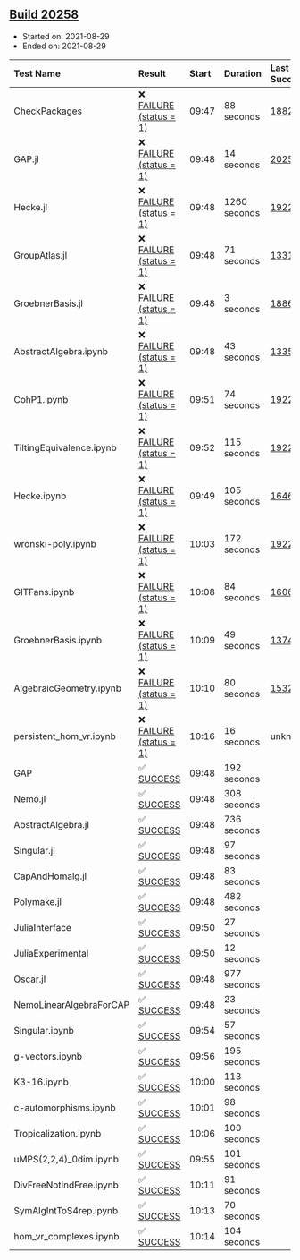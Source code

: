 ## [Build 20258](https://oscarci.mathematik.uni-kl.de/job/oscar/20258/)

* Started on: 2021-08-29
* Ended on: 2021-08-29

| Test Name    | Result | Start | Duration | Last Success | First Failure |
|:-------------|:-------|:------|:---------|:-------------|:--------------|
| CheckPackages | ❌ [FAILURE (status = 1)](https://oscarci.mathematik.uni-kl.de/job/oscar/20258/artifact/logs/build-20258/CheckPackages.log) | 09:47 | 88 seconds | [18822](https://oscarci.mathematik.uni-kl.de/job/oscar/18822/) | [18823](https://oscarci.mathematik.uni-kl.de/job/oscar/18823/) |
| GAP.jl | ❌ [FAILURE (status = 1)](https://oscarci.mathematik.uni-kl.de/job/oscar/20258/artifact/logs/build-20258/GAP.jl.log) | 09:48 | 14 seconds | [20257](https://oscarci.mathematik.uni-kl.de/job/oscar/20257/) | [20258](https://oscarci.mathematik.uni-kl.de/job/oscar/20258/) |
| Hecke.jl | ❌ [FAILURE (status = 1)](https://oscarci.mathematik.uni-kl.de/job/oscar/20258/artifact/logs/build-20258/Hecke.jl.log) | 09:48 | 1260 seconds | [19222](https://oscarci.mathematik.uni-kl.de/job/oscar/19222/) | [20152](https://oscarci.mathematik.uni-kl.de/job/oscar/20152/) |
| GroupAtlas.jl | ❌ [FAILURE (status = 1)](https://oscarci.mathematik.uni-kl.de/job/oscar/20258/artifact/logs/build-20258/GroupAtlas.jl.log) | 09:48 | 71 seconds | [13311](https://oscarci.mathematik.uni-kl.de/job/oscar/13311/) | [13312](https://oscarci.mathematik.uni-kl.de/job/oscar/13312/) |
| GroebnerBasis.jl | ❌ [FAILURE (status = 1)](https://oscarci.mathematik.uni-kl.de/job/oscar/20258/artifact/logs/build-20258/GroebnerBasis.jl.log) | 09:48 | 3 seconds | [18864](https://oscarci.mathematik.uni-kl.de/job/oscar/18864/) | [18865](https://oscarci.mathematik.uni-kl.de/job/oscar/18865/) |
| AbstractAlgebra.ipynb | ❌ [FAILURE (status = 1)](https://oscarci.mathematik.uni-kl.de/job/oscar/20258/artifact/logs/build-20258/AbstractAlgebra.ipynb.log) | 09:48 | 43 seconds | [13355](https://oscarci.mathematik.uni-kl.de/job/oscar/13355/) | [13356](https://oscarci.mathematik.uni-kl.de/job/oscar/13356/) |
| CohP1.ipynb | ❌ [FAILURE (status = 1)](https://oscarci.mathematik.uni-kl.de/job/oscar/20258/artifact/logs/build-20258/CohP1.ipynb.log) | 09:51 | 74 seconds | [19222](https://oscarci.mathematik.uni-kl.de/job/oscar/19222/) | [20152](https://oscarci.mathematik.uni-kl.de/job/oscar/20152/) |
| TiltingEquivalence.ipynb | ❌ [FAILURE (status = 1)](https://oscarci.mathematik.uni-kl.de/job/oscar/20258/artifact/logs/build-20258/TiltingEquivalence.ipynb.log) | 09:52 | 115 seconds | [19222](https://oscarci.mathematik.uni-kl.de/job/oscar/19222/) | [20152](https://oscarci.mathematik.uni-kl.de/job/oscar/20152/) |
| Hecke.ipynb | ❌ [FAILURE (status = 1)](https://oscarci.mathematik.uni-kl.de/job/oscar/20258/artifact/logs/build-20258/Hecke.ipynb.log) | 09:49 | 105 seconds | [16463](https://oscarci.mathematik.uni-kl.de/job/oscar/16463/) | [16464](https://oscarci.mathematik.uni-kl.de/job/oscar/16464/) |
| wronski-poly.ipynb | ❌ [FAILURE (status = 1)](https://oscarci.mathematik.uni-kl.de/job/oscar/20258/artifact/logs/build-20258/wronski-poly.ipynb.log) | 10:03 | 172 seconds | [19222](https://oscarci.mathematik.uni-kl.de/job/oscar/19222/) | [20152](https://oscarci.mathematik.uni-kl.de/job/oscar/20152/) |
| GITFans.ipynb | ❌ [FAILURE (status = 1)](https://oscarci.mathematik.uni-kl.de/job/oscar/20258/artifact/logs/build-20258/GITFans.ipynb.log) | 10:08 | 84 seconds | [16068](https://oscarci.mathematik.uni-kl.de/job/oscar/16068/) | [16069](https://oscarci.mathematik.uni-kl.de/job/oscar/16069/) |
| GroebnerBasis.ipynb | ❌ [FAILURE (status = 1)](https://oscarci.mathematik.uni-kl.de/job/oscar/20258/artifact/logs/build-20258/GroebnerBasis.ipynb.log) | 10:09 | 49 seconds | [13748](https://oscarci.mathematik.uni-kl.de/job/oscar/13748/) | [13749](https://oscarci.mathematik.uni-kl.de/job/oscar/13749/) |
| AlgebraicGeometry.ipynb | ❌ [FAILURE (status = 1)](https://oscarci.mathematik.uni-kl.de/job/oscar/20258/artifact/logs/build-20258/AlgebraicGeometry.ipynb.log) | 10:10 | 80 seconds | [15322](https://oscarci.mathematik.uni-kl.de/job/oscar/15322/) | [15323](https://oscarci.mathematik.uni-kl.de/job/oscar/15323/) |
| persistent_hom_vr.ipynb | ❌ [FAILURE (status = 1)](https://oscarci.mathematik.uni-kl.de/job/oscar/20258/artifact/logs/build-20258/persistent_hom_vr.ipynb.log) | 10:16 | 16 seconds | unknown | unknown |
| GAP | ✅ [SUCCESS](https://oscarci.mathematik.uni-kl.de/job/oscar/20258/artifact/logs/build-20258/GAP.log) | 09:48 | 192 seconds |  |  |
| Nemo.jl | ✅ [SUCCESS](https://oscarci.mathematik.uni-kl.de/job/oscar/20258/artifact/logs/build-20258/Nemo.jl.log) | 09:48 | 308 seconds |  |  |
| AbstractAlgebra.jl | ✅ [SUCCESS](https://oscarci.mathematik.uni-kl.de/job/oscar/20258/artifact/logs/build-20258/AbstractAlgebra.jl.log) | 09:48 | 736 seconds |  |  |
| Singular.jl | ✅ [SUCCESS](https://oscarci.mathematik.uni-kl.de/job/oscar/20258/artifact/logs/build-20258/Singular.jl.log) | 09:48 | 97 seconds |  |  |
| CapAndHomalg.jl | ✅ [SUCCESS](https://oscarci.mathematik.uni-kl.de/job/oscar/20258/artifact/logs/build-20258/CapAndHomalg.jl.log) | 09:48 | 83 seconds |  |  |
| Polymake.jl | ✅ [SUCCESS](https://oscarci.mathematik.uni-kl.de/job/oscar/20258/artifact/logs/build-20258/Polymake.jl.log) | 09:48 | 482 seconds |  |  |
| JuliaInterface | ✅ [SUCCESS](https://oscarci.mathematik.uni-kl.de/job/oscar/20258/artifact/logs/build-20258/JuliaInterface.log) | 09:50 | 27 seconds |  |  |
| JuliaExperimental | ✅ [SUCCESS](https://oscarci.mathematik.uni-kl.de/job/oscar/20258/artifact/logs/build-20258/JuliaExperimental.log) | 09:50 | 12 seconds |  |  |
| Oscar.jl | ✅ [SUCCESS](https://oscarci.mathematik.uni-kl.de/job/oscar/20258/artifact/logs/build-20258/Oscar.jl.log) | 09:48 | 977 seconds |  |  |
| NemoLinearAlgebraForCAP | ✅ [SUCCESS](https://oscarci.mathematik.uni-kl.de/job/oscar/20258/artifact/logs/build-20258/NemoLinearAlgebraForCAP.log) | 09:48 | 23 seconds |  |  |
| Singular.ipynb | ✅ [SUCCESS](https://oscarci.mathematik.uni-kl.de/job/oscar/20258/artifact/logs/build-20258/Singular.ipynb.log) | 09:54 | 57 seconds |  |  |
| g-vectors.ipynb | ✅ [SUCCESS](https://oscarci.mathematik.uni-kl.de/job/oscar/20258/artifact/logs/build-20258/g-vectors.ipynb.log) | 09:56 | 195 seconds |  |  |
| K3-16.ipynb | ✅ [SUCCESS](https://oscarci.mathematik.uni-kl.de/job/oscar/20258/artifact/logs/build-20258/K3-16.ipynb.log) | 10:00 | 113 seconds |  |  |
| c-automorphisms.ipynb | ✅ [SUCCESS](https://oscarci.mathematik.uni-kl.de/job/oscar/20258/artifact/logs/build-20258/c-automorphisms.ipynb.log) | 10:01 | 98 seconds |  |  |
| Tropicalization.ipynb | ✅ [SUCCESS](https://oscarci.mathematik.uni-kl.de/job/oscar/20258/artifact/logs/build-20258/Tropicalization.ipynb.log) | 10:06 | 100 seconds |  |  |
| uMPS(2,2,4)_0dim.ipynb | ✅ [SUCCESS](https://oscarci.mathematik.uni-kl.de/job/oscar/20258/artifact/logs/build-20258/uMPS-2-2-4-_0dim.ipynb.log) | 09:55 | 101 seconds |  |  |
| DivFreeNotIndFree.ipynb | ✅ [SUCCESS](https://oscarci.mathematik.uni-kl.de/job/oscar/20258/artifact/logs/build-20258/DivFreeNotIndFree.ipynb.log) | 10:11 | 91 seconds |  |  |
| SymAlgIntToS4rep.ipynb | ✅ [SUCCESS](https://oscarci.mathematik.uni-kl.de/job/oscar/20258/artifact/logs/build-20258/SymAlgIntToS4rep.ipynb.log) | 10:13 | 70 seconds |  |  |
| hom_vr_complexes.ipynb | ✅ [SUCCESS](https://oscarci.mathematik.uni-kl.de/job/oscar/20258/artifact/logs/build-20258/hom_vr_complexes.ipynb.log) | 10:14 | 104 seconds |  |  |

